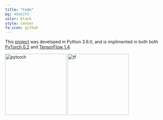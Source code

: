 ```yaml
---
title: "Code"
bg: #9AD1F5
color: black
style: center
fa-icon: github
---
```


This [project](https://github.com/imatge-upc/danifojo-2017-tfg) was developed in Python 3.6.0, and is implimented in both both [PyTorch 0.2](http://pytorch.org/) and [TensorFlow 1.4](https://www.tensorflow.org).

<img src="http://pytorch.org/tutorials/_static/pytorch-logo-dark.svg" alt="pytorch" style="width: 200px;"/>
<img src="https://upload.wikimedia.org/wikipedia/commons/a/a4/TensorFlowLogo.png" alt="tf" style="width: 200px;"/>
